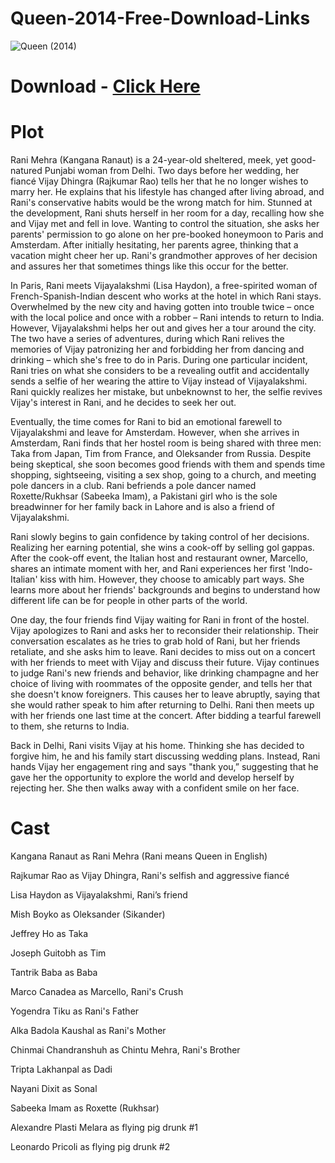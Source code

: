 # Queen-2014-Free-Download-Links

![Queen (2014)](https://github.com/user-attachments/assets/b94e6bc9-93c8-406b-b981-f027084c231c)

# Download - [Click Here](https://movielinks.pp.ua/queen-2014/)

# Plot
Rani Mehra (Kangana Ranaut) is a 24-year-old sheltered, meek, yet good-natured Punjabi woman from Delhi. Two days before her wedding, her fiancé Vijay Dhingra (Rajkumar Rao) tells her that he no longer wishes to marry her. He explains that his lifestyle has changed after living abroad, and Rani's conservative habits would be the wrong match for him. Stunned at the development, Rani shuts herself in her room for a day, recalling how she and Vijay met and fell in love. Wanting to control the situation, she asks her parents' permission to go alone on her pre-booked honeymoon to Paris and Amsterdam. After initially hesitating, her parents agree, thinking that a vacation might cheer her up. Rani's grandmother approves of her decision and assures her that sometimes things like this occur for the better.

In Paris, Rani meets Vijayalakshmi (Lisa Haydon), a free-spirited woman of French-Spanish-Indian descent who works at the hotel in which Rani stays. Overwhelmed by the new city and having gotten into trouble twice – once with the local police and once with a robber – Rani intends to return to India. However, Vijayalakshmi helps her out and gives her a tour around the city. The two have a series of adventures, during which Rani relives the memories of Vijay patronizing her and forbidding her from dancing and drinking – which she's free to do in Paris. During one particular incident, Rani tries on what she considers to be a revealing outfit and accidentally sends a selfie of her wearing the attire to Vijay instead of Vijayalakshmi. Rani quickly realizes her mistake, but unbeknownst to her, the selfie revives Vijay's interest in Rani, and he decides to seek her out.

Eventually, the time comes for Rani to bid an emotional farewell to Vijayalakshmi and leave for Amsterdam. However, when she arrives in Amsterdam, Rani finds that her hostel room is being shared with three men: Taka from Japan, Tim from France, and Oleksander from Russia. Despite being skeptical, she soon becomes good friends with them and spends time shopping, sightseeing, visiting a sex shop, going to a church, and meeting pole dancers in a club. Rani befriends a pole dancer named Roxette/Rukhsar (Sabeeka Imam), a Pakistani girl who is the sole breadwinner for her family back in Lahore and is also a friend of Vijayalakshmi.

Rani slowly begins to gain confidence by taking control of her decisions. Realizing her earning potential, she wins a cook-off by selling gol gappas. After the cook-off event, the Italian host and restaurant owner, Marcello, shares an intimate moment with her, and Rani experiences her first 'Indo-Italian' kiss with him. However, they choose to amicably part ways. She learns more about her friends' backgrounds and begins to understand how different life can be for people in other parts of the world.

One day, the four friends find Vijay waiting for Rani in front of the hostel. Vijay apologizes to Rani and asks her to reconsider their relationship. Their conversation escalates as he tries to grab hold of Rani, but her friends retaliate, and she asks him to leave. Rani decides to miss out on a concert with her friends to meet with Vijay and discuss their future. Vijay continues to judge Rani's new friends and behavior, like drinking champagne and her choice of living with roommates of the opposite gender, and tells her that she doesn't know foreigners. This causes her to leave abruptly, saying that she would rather speak to him after returning to Delhi. Rani then meets up with her friends one last time at the concert. After bidding a tearful farewell to them, she returns to India.

Back in Delhi, Rani visits Vijay at his home. Thinking she has decided to forgive him, he and his family start discussing wedding plans. Instead, Rani hands Vijay her engagement ring and says "thank you,” suggesting that he gave her the opportunity to explore the world and develop herself by rejecting her. She then walks away with a confident smile on her face.


# Cast
Kangana Ranaut as Rani Mehra (Rani means Queen in English)

Rajkumar Rao as Vijay Dhingra, Rani's selfish and aggressive fiancé

Lisa Haydon as Vijayalakshmi, Rani’s friend

Mish Boyko as Oleksander (Sikander)

Jeffrey Ho as Taka

Joseph Guitobh as Tim

Tantrik Baba as Baba

Marco Canadea as Marcello, Rani's Crush

Yogendra Tiku as Rani's Father

Alka Badola Kaushal as Rani's Mother

Chinmai Chandranshuh as Chintu Mehra, Rani's Brother

Tripta Lakhanpal as Dadi

Nayani Dixit as Sonal

Sabeeka Imam as Roxette (Rukhsar)

Alexandre Plasti Melara as flying pig drunk #1

Leonardo Pricoli as flying pig drunk #2
